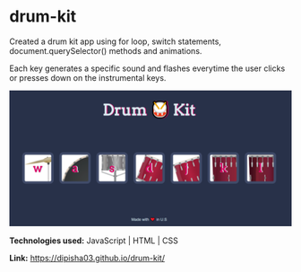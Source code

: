 # drum-kit

Created a drum kit app using for loop, switch statements, document.querySelector() methods and animations. 

Each key generates a specific sound and flashes everytime the user clicks or presses down on the instrumental keys. 

 ![Alt text](https://raw.githubusercontent.com/dipisha03/drum-kit/master/images/drums.png "drum-kit")

**Technologies used:** JavaScript | HTML | CSS 

**Link:** https://dipisha03.github.io/drum-kit/ 
